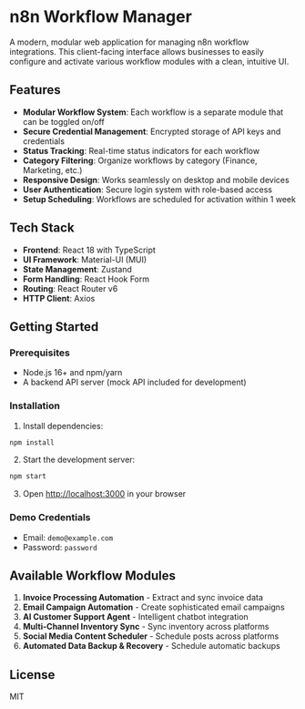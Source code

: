 # n8n Workflow Manager

A modern, modular web application for managing n8n workflow integrations. This client-facing interface allows businesses to easily configure and activate various workflow modules with a clean, intuitive UI.

## Features

- **Modular Workflow System**: Each workflow is a separate module that can be toggled on/off
- **Secure Credential Management**: Encrypted storage of API keys and credentials
- **Status Tracking**: Real-time status indicators for each workflow
- **Category Filtering**: Organize workflows by category (Finance, Marketing, etc.)
- **Responsive Design**: Works seamlessly on desktop and mobile devices
- **User Authentication**: Secure login system with role-based access
- **Setup Scheduling**: Workflows are scheduled for activation within 1 week

## Tech Stack

- **Frontend**: React 18 with TypeScript
- **UI Framework**: Material-UI (MUI)
- **State Management**: Zustand
- **Form Handling**: React Hook Form
- **Routing**: React Router v6
- **HTTP Client**: Axios

## Getting Started

### Prerequisites

- Node.js 16+ and npm/yarn
- A backend API server (mock API included for development)

### Installation

1. Install dependencies:
```bash
npm install
```

2. Start the development server:
```bash
npm start
```

3. Open [http://localhost:3000](http://localhost:3000) in your browser

### Demo Credentials

- Email: `demo@example.com`
- Password: `password`

## Available Workflow Modules

1. **Invoice Processing Automation** - Extract and sync invoice data
2. **Email Campaign Automation** - Create sophisticated email campaigns
3. **AI Customer Support Agent** - Intelligent chatbot integration
4. **Multi-Channel Inventory Sync** - Sync inventory across platforms
5. **Social Media Content Scheduler** - Schedule posts across platforms
6. **Automated Data Backup & Recovery** - Schedule automatic backups

## License

MIT